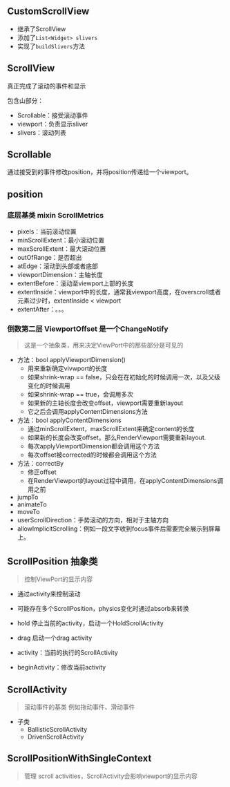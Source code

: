 ## CustomScrollView

- 继承了ScrollView
- 添加了```List<Widget> slivers```
- 实现了```buildSlivers```方法

## ScrollView

真正完成了滚动的事件和显示

包含山部分：
- Scrollable：接受滚动事件
- viewport：负责显示sliver
- slivers：滚动列表

## Scrollable
通过接受到的事件修改position，并将position传递给一个viewport。

## position

### 底层基类 mixin ScrollMetrics

- pixels：当前滚动位置
- minScrollExtent：最小滚动位置
- maxScrollExtent：最大滚动位置
- outOfRange：是否超出
- atEdge：滚动到头部或者底部
- viewportDimension：主轴长度
- extentBefore：滚动至viewport上部的长度
- extentInside：viewport中的长度，通常我viewport高度，在overscroll或者元素过少时，extentInside < viewport
- extentAfter：。。。

### 倒数第二层 ViewportOffset 是一个ChangeNotify

> 这是一个抽象类，用来决定ViewPort中的那些部分是可见的

- 方法：bool applyViewportDimension()
  - 用来重新确定vivwport的长度
  - 如果shrink-wrap == false，只会在在初始化的时候调用一次，以及父级变化的时候调用
  - 如果shrink-wrap == true，会调用多次
  - 如果新的主轴长度会改变offset，viewport需要重新layout
  - 它之后会调用applyContentDimensions方法
- 方法：bool applyContentDimensions
  - 通过minScrollExtent，maxScrollExtent来确定content的长度
  - 如果新的长度会改变offset，那么RenderViewport需要重新layout.
  - 每次applyViewportDimension都会调用这个方法
  - 每次offset被corrected的时候都会调用这个方法
- 方法：correctBy
  - 修正offset
  - 在RenderViewport的layout过程中调用，在applyContentDimensions调用之前
- jumpTo
- animateTo
- moveTo
- userScrollDirection：手势滚动的方向，相对于主轴方向
- allowImplicitScrolling：例如一段文字收到focus事件后需要完全展示到屏幕上。

## ScrollPosition 抽象类
> 控制ViewPort的显示内容

- 通过activity来控制滚动
- 可能存在多个ScrollPosition，physics变化时通过absorb来转换

- hold 停止当前的activity，启动一个HoldScrollActivity
- drag 启动一个drag activity
- activity：当前的执行的ScrollActivity
- beginActivity：修改当前activity

## ScrollActivity
> 滚动事件的基类 例如拖动事件、滑动事件

- 子类
  - BallisticScrollActivity
  - DrivenScrollActivity

## ScrollPositionWithSingleContext
> 管理 scroll activities，ScrollActivity会影响viewport的显示内容


